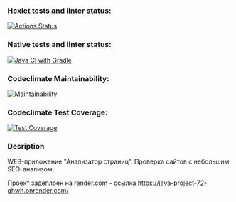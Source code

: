 ### Hexlet tests and linter status:
[![Actions Status](https://github.com/io681/java-project-72/actions/workflows/hexlet-check.yml/badge.svg)](https://github.com/io681/java-project-72/actions)

### Native tests and linter status:
[![Java CI with Gradle](https://github.com/io681/java-project-72/actions/workflows/main.yml/badge.svg)](https://github.com/io681/java-project-72/actions/workflows/main.yml)

### Codeclimate Maintainability:
[![Maintainability](https://api.codeclimate.com/v1/badges/5ae2ed4efca99d8d591e/maintainability)](https://codeclimate.com/github/io681/java-project-72/maintainability)

### Codeclimate Test Coverage:
[![Test Coverage](https://api.codeclimate.com/v1/badges/5ae2ed4efca99d8d591e/test_coverage)](https://codeclimate.com/github/io681/java-project-72/test_coverage)


### Desription
WEB-приложение "Анализатор страниц".
Проверка сайтов c небольшим SEO-анализом.

Проект задеплоен на render.com - ссылка <https://java-project-72-ghwh.onrender.com/>
